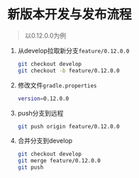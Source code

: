 # 新版本开发与发布流程
> 以0.12.0.0为例

1. 从develop拉取新分支`feature/0.12.0.0`
    ```bash
    git checkout develop
    git checkout -b feature/0.12.0.0
   ```

2. 修改文件`gradle.properties`

    ```bash
    version=0.12.0.0
    ```
3. push分支到远程

    ```bash
    git push origin feature/0.12.0.0
    ```

4. 合并分支到develop

    ```bash
    git checkout develop
    git merge feature/0.12.0.0
    git push
    ```
